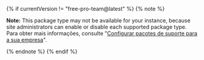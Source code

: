 {% if currentVersion != "free-pro-team@latest" %}
{% note %}

**Note:** This package type may not be available for your instance, because site administrators can enable or disable each supported package type. Para obter mais informações, consulte "[Configurar pacotes de suporte para a sua empresa](/enterprise/admin/packages/configuring-packages-support-for-your-enterprise)".

{% endnote %}
{% endif %}